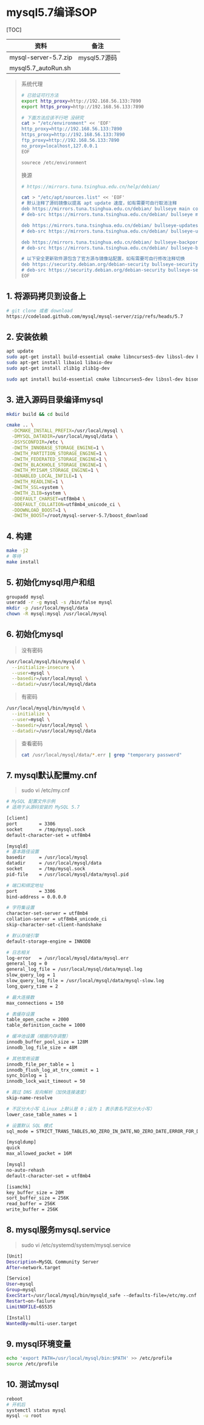 # mysql5.7编译SOP

[TOC]

| 资料                 | 备注         |
| -------------------- | ------------ |
| mysql-server-5.7.zip | mysql5.7源码 |
| mysql5.7_autoRun.sh  |              |

> 系统代理
>
> ```bash
> # 已验证可行方法
> export http_proxy=http://192.168.56.133:7890
> export https_proxy=http://192.168.56.133:7890
> 
> # 下面方法应该不行吧 没研究
> cat > "/etc/environment" << 'EOF'
> http_proxy=http://192.168.56.133:7890
> https_proxy=http://192.168.56.133:7890
> ftp_proxy=http://192.168.56.133:7890
> no_proxy=localhost,127.0.0.1
> EOF
> 
> sourece /etc/environment
> ```
>
> 换源
>
> ```bash
> # https://mirrors.tuna.tsinghua.edu.cn/help/debian/
> 
> cat > "/etc/apt/sources.list" << 'EOF'
> # 默认注释了源码镜像以提高 apt update 速度，如有需要可自行取消注释
> deb https://mirrors.tuna.tsinghua.edu.cn/debian/ bullseye main contrib non-free
> # deb-src https://mirrors.tuna.tsinghua.edu.cn/debian/ bullseye main contrib non-free
> 
> deb https://mirrors.tuna.tsinghua.edu.cn/debian/ bullseye-updates main contrib non-free
> # deb-src https://mirrors.tuna.tsinghua.edu.cn/debian/ bullseye-updates main contrib non-free
> 
> deb https://mirrors.tuna.tsinghua.edu.cn/debian/ bullseye-backports main contrib non-free
> # deb-src https://mirrors.tuna.tsinghua.edu.cn/debian/ bullseye-backports main contrib non-free
> 
> # 以下安全更新软件源包含了官方源与镜像站配置，如有需要可自行修改注释切换
> deb https://security.debian.org/debian-security bullseye-security main contrib non-free
> # deb-src https://security.debian.org/debian-security bullseye-security main contrib non-free
> EOF
> ```



## 1. 将源码拷贝到设备上

```bash
# git clone 或者 download 
https://codeload.github.com/mysql/mysql-server/zip/refs/heads/5.7
```



## 2. 安装依赖

```bash
apt update
sudo apt-get install build-essential cmake libncurses5-dev libssl-dev bison
sudo apt-get install libaio1 libaio-dev
sudo apt-get install zlib1g zlib1g-dev

sudo apt install build-essential cmake libncurses5-dev libssl-dev bison libaio1 libaio-dev zlib1g zlib1g-dev
```



## 3. 进入源码目录编译mysql

```bash
mkdir build && cd build
```

```bash
cmake .. \
  -DCMAKE_INSTALL_PREFIX=/usr/local/mysql \
  -DMYSQL_DATADIR=/usr/local/mysql/data \
  -DSYSCONFDIR=/etc \
  -DWITH_INNOBASE_STORAGE_ENGINE=1 \
  -DWITH_PARTITION_STORAGE_ENGINE=1 \
  -DWITH_FEDERATED_STORAGE_ENGINE=1 \
  -DWITH_BLACKHOLE_STORAGE_ENGINE=1 \
  -DWITH_MYISAM_STORAGE_ENGINE=1 \
  -DENABLED_LOCAL_INFILE=1 \
  -DWITH_READLINE=1 \
  -DWITH_SSL=system \
  -DWITH_ZLIB=system \
  -DDEFAULT_CHARSET=utf8mb4 \
  -DDEFAULT_COLLATION=utf8mb4_unicode_ci \
  -DDOWNLOAD_BOOST=1 \
  -DWITH_BOOST=/root/mysql-server-5.7/boost_download
```





## 4. 构建

```bash
make -j2
# 等待
make install
```





## 5. 初始化mysql用户和组

```bash
groupadd mysql
useradd -r -g mysql -s /bin/false mysql
mkdir -p /usr/local/mysql/data
chown -R mysql:mysql /usr/local/mysql

```



## 6. 初始化mysql

> 没有密码

```bash
/usr/local/mysql/bin/mysqld \
  --initialize-insecure \
  --user=mysql \
  --basedir=/usr/local/mysql \
  --datadir=/usr/local/mysql/data
```

> 有密码

```bash
/usr/local/mysql/bin/mysqld \
  --initialize \
  --user=mysql \
  --basedir=/usr/local/mysql \
  --datadir=/usr/local/mysql/data
```

> 查看密码
>
> ```bash
> cat /usr/local/mysql/data/*.err | grep "temporary password"
> ```

## 7. mysql默认配置my.cnf

> sudo vi /etc/my.cnf

```bash
# MySQL 配置文件示例
# 适用于从源码安装的 MySQL 5.7

[client]
port        = 3306
socket      = /tmp/mysql.sock
default-character-set = utf8mb4

[mysqld]
# 基本路径设置
basedir     = /usr/local/mysql
datadir     = /usr/local/mysql/data
socket      = /tmp/mysql.sock
pid-file    = /usr/local/mysql/data/mysql.pid

# 端口和绑定地址
port        = 3306
bind-address = 0.0.0.0

# 字符集设置
character-set-server = utf8mb4
collation-server = utf8mb4_unicode_ci
skip-character-set-client-handshake

# 默认存储引擎
default-storage-engine = INNODB

# 日志相关
log-error   = /usr/local/mysql/data/mysql.err
general_log = 0
general_log_file = /usr/local/mysql/data/mysql.log
slow_query_log = 1
slow_query_log_file = /usr/local/mysql/data/mysql-slow.log
long_query_time = 2

# 最大连接数
max_connections = 150

# 表缓存设置
table_open_cache = 2000
table_definition_cache = 1000

# 缓冲池设置（根据内存调整）
innodb_buffer_pool_size = 128M
innodb_log_file_size = 48M

# 其他常用设置
innodb_file_per_table = 1
innodb_flush_log_at_trx_commit = 1
sync_binlog = 1
innodb_lock_wait_timeout = 50

# 跳过 DNS 反向解析（加快连接速度）
skip-name-resolve

# 不区分大小写（Linux 上默认是 0；设为 1 表示表名不区分大小写）
lower_case_table_names = 1

# 设置默认 SQL 模式
sql_mode = STRICT_TRANS_TABLES,NO_ZERO_IN_DATE,NO_ZERO_DATE,ERROR_FOR_DIVISION_BY_ZERO,NO_AUTO_CREATE_USER,NO_ENGINE_SUBSTITUTION

[mysqldump]
quick
max_allowed_packet = 16M

[mysql]
no-auto-rehash
default-character-set = utf8mb4

[isamchk]
key_buffer_size = 20M
sort_buffer_size = 256K
read_buffer = 256K
write_buffer = 256K
```



## 8. mysql服务mysql.service

> sudo vi /etc/systemd/system/mysql.service

```bash
[Unit]
Description=MySQL Community Server
After=network.target

[Service]
User=mysql
Group=mysql
ExecStart=/usr/local/mysql/bin/mysqld_safe --defaults-file=/etc/my.cnf
Restart=on-failure
LimitNOFILE=65535

[Install]
WantedBy=multi-user.target
```



## 9. mysql环境变量

```bash
echo 'export PATH=/usr/local/mysql/bin:$PATH' >> /etc/profile
source /etc/profile
```



## 10. 测试mysql

```bash
reboot
# 开机后
systemctl status mysql
mysql -u root
```




